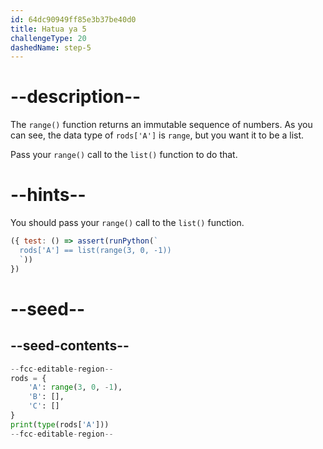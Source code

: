 ```yaml
---
id: 64dc90949ff85e3b37be40d0
title: Hatua ya 5
challengeType: 20
dashedName: step-5
---
```


# --description--

The `range()` function returns an immutable sequence of numbers. As you can see, the data type of `rods['A']` is `range`, but you want it to be a list.

Pass your `range()` call to the `list()` function to do that.

# --hints--

You should pass your `range()` call to the `list()` function.

```js
({ test: () => assert(runPython(`
  rods['A'] == list(range(3, 0, -1))
  `))
})
```

# --seed--

## --seed-contents--

```py
--fcc-editable-region--
rods = {
    'A': range(3, 0, -1),
    'B': [],
    'C': []
}
print(type(rods['A']))
--fcc-editable-region--
```
